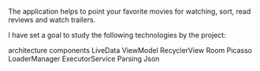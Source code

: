 The application helps to point your favorite movies for watching, sort, read reviews and watch trailers.

I have set a goal to study the following technologies by the project:

architecture components
LiveData
ViewModel
RecyclerView
Room
Picasso
LoaderManager
ExecutorService
Parsing Json
